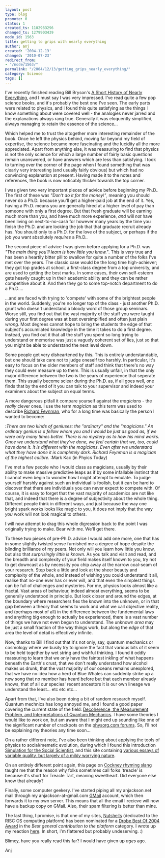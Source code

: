 ```yaml
---
layout: post
type: blog
promote: 0
status: 1
created_ts: 1102933296
changed_ts: 1279903439
node_id: 1563
title: getting to grips with nearly everything
author: anj
created: '2004-12-13'
changed: '2010-07-23'
redirect_from:
- "/node/1563/"
permalink: "/2004/12/13/getting_grips_nearly_everything/"
category: Science
tags: []
---
```

I've recently finished reading Bill Bryson's [A Short History of Nearly Everything](http://www.randomhouse.com/features/billbryson/bb_title/display.pperl?0-7679-0818-X), and I must say I was very impressed.  I've read quite a few pop science books, and it's probably the best one I've seen.  The early parts were related to physics, and I found this quite satisfying as the things I know something about were covered well - the analogies never jarred and the explanations always rang true.  Generally it was eloquently simplified, always managing to retain the essence of the science...
<!--break-->
Which helped me to trust the altogether more interesting remainder of the book.  Once he left the physics behind, moving far beyond my field of expertise, the science became more fascinating and the lucidity all the more appreciated.  Apart from anything else, it was reassuring to find that physics is not the only science for which a large number of fairly basic questions remain unanswered, or have answers which are less than satisfying.  I took to turning over the corner of the page when I found something that was clearly very interesting (and usually fairly obvious) but which had no convincing explanation at present.  Having made it to the notes and references, the book is now noticably thicker towards the top corner.

I was given two very important pieces of advice before beginning my Ph.D..  The first of these was _"Don't do it for the money!"_, meaning you should never do a Ph.D. because you'll get a higher-paid job at the end of it.  Yes, having a Ph.D. means you  are generally hired at a higher level of pay than someone with only a first degree.  But that fresh graduate will be earning much more than you, and have much more experience, _and_ will _not_ have been living on next-to-no-cash for however many years by the time you finish the Ph.D. and are looking the job that that graduate recruit already has.  You should only to a Ph.D. for the love of the subject, or perhaps if the job you want absolutely _requires_ a Ph.D..

The second piece of advice I was given before applying for a Ph.D. was _"The main thing you'll learn is how little you know."_.  This is _very_ true and has been a heartily bitter pill to swallow for quite a number of the folks I've met over the years.  The classic case would be the long time high-achiever; they got top grades at school, a first-class degree from a top university, and are used to getting the best marks.  In some cases, their own self-esteem gets heavily caught up in their academic ability and they can be rather competitive about it.  And then they go to some top-notch department to do a Ph.D....

...and are faced with trying to 'compete' with some of the brightest people in the world.  Suddenly, you're no longer top of the class - just another Ph.D. grunt who doesn't understand a bloody word of those group seminars.  Worse still, you find out that the vast majority of the stuff you were taught during your first degree was at best oversimplified and often just plain _wrong_.  Most degrees cannot hope to bring the students the edge of that subject's accumilated knowledge in the time it takes to do a first degree.  Instead, you find out it that all the stuff you spent so long trying to understand or memorise was just a vaguely coherent set of lies, just so that you might be able to understand the next level down.

Some people get very disheartened by this.  This is entirely understandable, but one should take care not to judge oneself too harshly.  In particular, it's easy to focus on the older members of staff and think that there's no way they could ever measure up to them.  This is usually unfair, in that the only major difference between the two is the years of experience that seperate them.  This usually become sclear during the Ph.D. as, if all goes well, one finds that by the end of it you can talk to your supervisor and indeed your examiners about the subject on equal terms.

A more dangerous pitfall it compare yourself against the _magicians_ - the _really_ clever ones.  I use the term _magician_ as this term was used to describe [Richard Feynman](http://en.wikipedia.org/wiki/Richard_Feynman), who for a long time was basically the person I wanted to become:

:_There are two kinds of geniuses: the "ordinary" and the "magicians."  An ordinary genius is a fellow whom you and I would be just as good as, if we were only many times better.  There is no mystery as to how his mind works.  Once we understand what they've done, we feel certain that we, too, could have done it.  It is different with the magicians.  Even after we understand what they have done it is completely dark.  Richard Feynman is a magician of the highest calibre._
:Mark Kac (in Phyics Today)

I've met a few people who I would class as magicians, usually by their ability to make massive predictive leaps as if by some infallable instinct that I cannot even begin to wonder how I might attempt to emulate.  To judge yourself harshly against such an individual is foolish, but it can be hard to discover that there are individuals you can never expect to compete with.  Of course, it is easy to forget that the vast majority of academics are not like that, and indeed that there is a degree of subjectivity about the whole thing.  Different people think in different ways, and just because the way one bright spark works looks like magic to you, it does not imply that the way _you_ work will not look magical to others.

I will now attempt to drag this whole digression back to the point I was originally trying to make.  Bear with me.  We'll get there.

To these two pieces of pre-Ph.D. advice I would add one more, one that has in some slightly twisted sense furnished me a degree of hope despite the blinding brilliance of my peers.  Not only will you learn how little you know, but also that _surprisingly little is known_.  As you talk and visit and read, and the breadth and complexity of your field makes itself known to you, try not to get downcast as by necessity you chip away at the narrow coal-seam of your research.  Step back a little and look at the sheer beauty and complexity of the whole, and instead of wishing you could understand it all, realise that no-one ever has or ever will, and that even the simplest things can be full of challenges and mysteries.  For me, physics looks almost like a fractal.  Vast areas of behaviour, indeed almost everything, seems to be generally understood in principle.  But look closer and around the edges, at the boundary where researchers flex the known into the unknown, or in that gap between a theory that seems to work and what we call objective reality, and (perhaps most of all) in the difference between the fundemental laws and anything big enough to actually be experienced, there is a vast number of things we have not even begun to understand.  The unknown _area_ may be just a small fraction of the way things work, but along the _edge_ of that area the level of detail is effectively infinite.

Now, thanks to Bill I find out that it's not only, say, quantum mechanics or cosmology where we busily try to ignore the fact that various bits of it seem to be held together by wet string and wishful thinking.  I found it oddly reassuring to learn that we only have the faintest inkling of what happens beneath the Earth's crust, that we don't really understand how alcohol makes us drunk, that the _vast_ majority of our oceans remains unexplored, that we have no idea how a herd of Blue Whales can suddenly strike up a new song that no member has heard before but that each member already knows, that of all our species' recent ancestors it is our own lineage we understand the least... etc etc etc...

Apart from that, I've also been doing a bit of random research myself.  Quantum mechnics has long annoyed me, and I found a good paper covering the current state of the field:
[Decoherence, the Measurement Problem, and Interpretations of Quantum Mechanics](http://arxiv.org/abs/quant-ph/0312059).  I have some theories I would like to work on, but am aware that I might end up sounding like one of the significant number of crackpots on the [physorg.com forums](http://forum.physorg.com/index.php?showforum=16).  So, I'll not be explaining my theories any time soon...

On a rather different note, I've also been thinking about applying the tools of physics to social/memetic evolution, during which I found this introduction [Simulation for the Social Scientist](http://www.uni-koblenz.de/~kgt/Learn/Textbook/), and this site containing [various essays of variable quality, but largely of a mildy worrying nature](http://solutions.synearth.net/).

On an entirely different point again, this page on [Cockney rhyming slang](http://en.wikipedia.org/wiki/Cockney_rhyming_slang) taught me that the reason why folks sometimes call folks 'treacle' is because it's short for Treacle Tart, meaning sweetheart.  Did everyone else know that already?

Finally, some computer geekery.  I've started piping all my anjackson.net mail through my  anjackson-at-gmail.com [GMail](http://gmail.google.com/) account, which then forwards it to my own server.  This means that all the email I recieve will now have a backup copy on GMail.  Also, their spam filtering is better than mine.

The last thing, I promise, is that one of my sites, [Nutshells](http://nutshells.anjackson.net/) (dedicated to the RISC OS computing platform) has been nominated for a [Drobe Best Of 2004 Award](http://www.drobe.co.uk/riscos/artifact1234.html) in the _Best general contribution to the platform_ category.  I wrote up my reaction [here](http://nutshells.anjackson.net/node/view/906).  In short, I'm flattered but probably undeserving. :)

Blimey, have you really read this far?  I would have given up _ages_ ago. 

Anj

